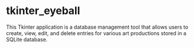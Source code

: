 # tkinter_eyeball
This Tkinter application is a database management tool that allows users to create, view, edit, and delete entries for various art productions stored in a SQLite database.
